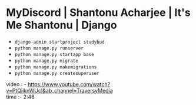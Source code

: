 # MyDiscord | Shantonu Acharjee | It's Me Shantonu | Django

- `django-admin startproject studybud`
- `python manage.py runserver`
- `python manage.py startapp base`
- `python manage.py migrate`
- `python manage.py makemigrations`
- `python manage.py createsuperuser`

video : - https://www.youtube.com/watch?v=PtQiiknWUcI&ab_channel=TraversyMedia <br>
time :- 2:48